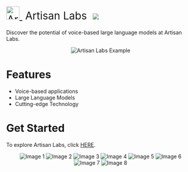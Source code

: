 <h1 style="font-weight:normal">
  <a href="https://artisanlabs.io">
    <img src="https://github.com/ArtisanLabs/.github/raw/main/profile/assets/images/logo/artisanLogo_1690404109154_0.svg" alt="Artisan Labs" width=35>
  </a>
  &nbsp;Artisan Labs&nbsp;
  <a href="https://artisanlabs.io"><img src=https://img.shields.io/badge/Artisan-Try%20Now-brightgreen.svg></a>
</h1>

Discover the potential of voice-based large language models at Artisan Labs.
<br>

<p align="center">
  <img alt="Artisan Labs Example" src="https://github.com/ArtisanLabs/.github/raw/main/profile/assets/images/banners/arpagon__voice_waveforms_diagram_outline_an_illustration_on_bla_6c9d4e43-c8a1-42a3-b53c-c5038c961667_clipdrop-enhance.webp">
</p>

Features
========
* Voice-based applications
* Large Language Models
* Cutting-edge Technology

Get Started
===========
To explore Artisan Labs, click [HERE](https://artisanlabs.io).

<p align="center">
  <img alt="Image 1" src="https://github.com/ArtisanLabs/.github/raw/main/profile/assets/images/banners/transparent/arpagon__a_white_circle_in_a_black_background_in_the_style_of_m_202bb52a-e176-407f-89f7-486034eefb47.webp">
  <img alt="Image 2" src="https://github.com/ArtisanLabs/.github/raw/main/profile/assets/images/banners/transparent/arpagon__a_white_circle_in_a_black_background_in_the_style_of_m_8bae71ee-4bf3-4264-b4c0-4abee5490957.webp">
  <img alt="Image 3" src="https://github.com/ArtisanLabs/.github/raw/main/profile/assets/images/banners/transparent/arpagon__a_white_circle_in_a_black_background_in_the_style_of_m_e666ea74-835f-48af-bdd3-434c3b5ef714.webp">
  <img alt="Image 4" src="https://github.com/ArtisanLabs/.github/raw/main/profile/assets/images/banners/transparent/arpagon__teamwork_diagram_outline_an_illustration_on_black_back_e9fc510a-e32a-47a2-afa8-95dce579bb6e.webp">
  <img alt="Image 5" src="https://github.com/ArtisanLabs/.github/raw/main/profile/assets/images/banners/transparent/arpagon__teamwork_diagram_outline_an_illustration_on_black_back_f4c0c9aa-a6f9-464c-8424-867a13971078.webp">
  <img alt="Image 6" src="https://github.com/ArtisanLabs/.github/raw/main/profile/assets/images/banners/transparent/arpagon__The_Starry_Night_Vincent_van_Gogh_black_background_dia_f94eed6c-4c0a-4d0c-926d-c223be873627.webp">
  <img alt="Image 7" src="https://github.com/ArtisanLabs/.github/raw/main/profile/assets/images/banners/transparent/arpagon__tree_090119c8-f80a-40c3-a4de-47a85b0cf8fa.webp">
  <img alt="Image 8" src="https://github.com/ArtisanLabs/.github/raw/main/profile/assets/images/banners/transparent/arpagon__voice_waveforms_diagram_outline_an_illustration_on_bla_e4a2bbed-8f3d-4471-8fef-cfb3cf2acbf1.webp">
</p>